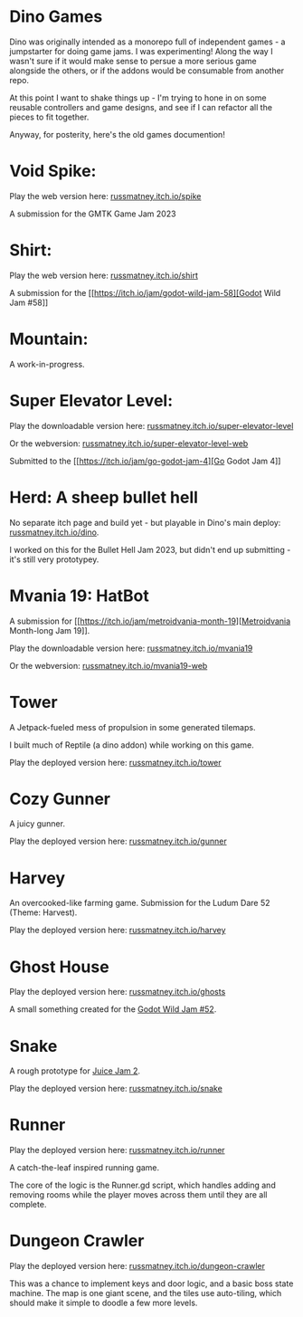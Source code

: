 Dino Games
==========

Dino was originally intended as a monorepo full of independent games - a
jumpstarter for doing game jams. I was experimenting! Along the way I wasn't
sure if it would make sense to persue a more serious game alongside the others,
or if the addons would be consumable from another repo.

At this point I want to shake things up - I'm trying to hone in on some reusable
controllers and game designs, and see if I can refactor all the pieces to fit
together.

Anyway, for posterity, here's the old games documention!

# Void Spike:
Play the web version here: [russmatney.itch.io/spike](https://russmatney.itch.io/spike)

A submission for the GMTK Game Jam 2023
# Shirt:
Play the web version here: [russmatney.itch.io/shirt](https://russmatney.itch.io/shirt)

A submission for the [[https://itch.io/jam/godot-wild-jam-58][Godot Wild Jam #58]]
# Mountain:
A work-in-progress.
# Super Elevator Level:
Play the downloadable version here: [russmatney.itch.io/super-elevator-level](https://russmatney.itch.io/super-elevator-level)

Or the webversion: [russmatney.itch.io/super-elevator-level-web](https://russmatney.itch.io/super-elevator-level-web)

Submitted to the [[https://itch.io/jam/go-godot-jam-4][Go Godot Jam 4]]
# Herd: A sheep bullet hell
No separate itch page and build yet - but playable in Dino's main deploy:
[russmatney.itch.io/dino](https://russmatney.itch.io/dino).

I worked on this for the Bullet Hell Jam 2023, but didn't end up submitting -
it's still very prototypey.
# Mvania 19: HatBot
A submission for [[https://itch.io/jam/metroidvania-month-19][Metroidvania Month-long Jam 19]].

Play the downloadable version here: [russmatney.itch.io/mvania19](https://russmatney.itch.io/mvania19)

Or the webversion: [russmatney.itch.io/mvania19-web](https://russmatney.itch.io/mvania19)
# Tower
A Jetpack-fueled mess of propulsion in some generated tilemaps.

I built much of Reptile (a dino addon) while working on this game.

Play the deployed version here: [russmatney.itch.io/tower](https://russmatney.itch.io/tower)
# Cozy Gunner
A juicy gunner.

Play the deployed version here: [russmatney.itch.io/gunner](https://russmatney.itch.io/gunner)
# Harvey
An overcooked-like farming game. Submission for the Ludum Dare 52 (Theme: Harvest).

Play the deployed version here: [russmatney.itch.io/harvey](https://russmatney.itch.io/harvey)
# Ghost House
Play the deployed version here: [russmatney.itch.io/ghosts](https://russmatney.itch.io/ghosts)

A small something created for the [Godot Wild Jam #52](https://itch.io/jam/godot-wild-jam-52).
# Snake
A rough prototype for [Juice Jam 2](https://itch.io/jam/gdb-juice-jam-ii).

Play the deployed version here: [russmatney.itch.io/snake](https://russmatney.itch.io/snake)
# Runner
Play the deployed version here: [russmatney.itch.io/runner](https://russmatney.itch.io/runner)

A catch-the-leaf inspired running game.

The core of the logic is the Runner.gd script, which handles adding and removing
rooms while the player moves across them until they are all complete.
# Dungeon Crawler
Play the deployed version here: [russmatney.itch.io/dungeon-crawler](https://russmatney.itch.io/dungeon-crawler)

This was a chance to implement keys and door logic, and a basic boss state
machine. The map is one giant scene, and the tiles use auto-tiling, which should
make it simple to doodle a few more levels.
